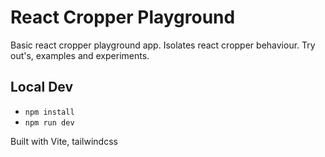 # React Cropper Playground

Basic react cropper playground app. Isolates react cropper behaviour. Try out's, examples and experiments.

## Local Dev
  - `npm install`
  - `npm run dev`

Built with Vite, tailwindcss
